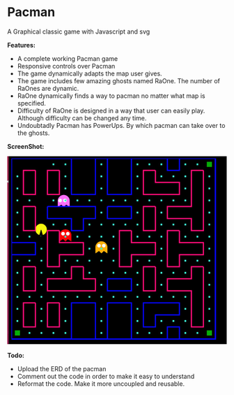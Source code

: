 # Pacman
A Graphical classic game with Javascript and svg

**Features:**
- A complete working Pacman game
- Responsive controls over Pacman
- The game dynamically adapts the map user gives.
- The game includes few amazing ghosts named RaOne. The number of RaOnes are dynamic.
- RaOne dynamically finds a way to pacman no matter what map is specified.
- Difficulty of RaOne is designed in a way that user can easily play. Although difficulty can be changed any time.
- Undoubtadly Pacman has PowerUps. By which pacman can take over to the ghosts.

**ScreenShot:**

![ScreentShot](img/screenshot.jpg?raw=true "Pacman")


**Todo:**
- Upload the ERD of the pacman
- Comment out the code in order to make it easy to understand
- Reformat the code. Make it more uncoupled and reusable.
